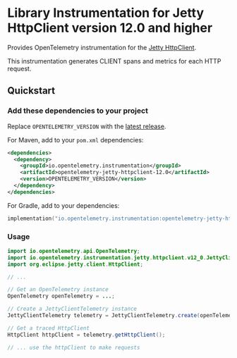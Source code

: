 # Library Instrumentation for Jetty HttpClient version 12.0 and higher

Provides OpenTelemetry instrumentation for the [Jetty HttpClient](https://www.eclipse.org/jetty/documentation/jetty-12/programming-guide/index.html#pg-client-http).

This instrumentation generates CLIENT spans and metrics for each HTTP request.

## Quickstart

### Add these dependencies to your project

Replace `OPENTELEMETRY_VERSION` with the [latest release](https://search.maven.org/search?q=g:io.opentelemetry.instrumentation%20AND%20a:opentelemetry-jetty-httpclient-12.0).

For Maven, add to your `pom.xml` dependencies:

```xml
<dependencies>
  <dependency>
    <groupId>io.opentelemetry.instrumentation</groupId>
    <artifactId>opentelemetry-jetty-httpclient-12.0</artifactId>
    <version>OPENTELEMETRY_VERSION</version>
  </dependency>
</dependencies>
```

For Gradle, add to your dependencies:

```kotlin
implementation("io.opentelemetry.instrumentation:opentelemetry-jetty-httpclient-12.0:OPENTELEMETRY_VERSION")
```

### Usage

```java
import io.opentelemetry.api.OpenTelemetry;
import io.opentelemetry.instrumentation.jetty.httpclient.v12_0.JettyClientTelemetry;
import org.eclipse.jetty.client.HttpClient;

// ...

// Get an OpenTelemetry instance
OpenTelemetry openTelemetry = ...;

// Create a JettyClientTelemetry instance
JettyClientTelemetry telemetry = JettyClientTelemetry.create(openTelemetry);

// Get a traced HttpClient
HttpClient httpClient = telemetry.getHttpClient();

// ... use the httpClient to make requests
```
